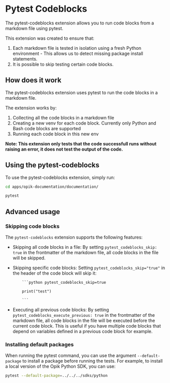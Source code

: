# Pytest Codeblocks

The pytest-codeblocks extension allows you to run code blocks from a markdown file using pytest.

This extension was created to ensure that:

1. Each markdown file is tested in isolation using a fresh Python environment - This allows us to detect missing package install statements.
2. It is possible to skip testing certain code blocks.

## How does it work

The pytest-codeblocks extension uses pytest to run the code blocks in a markdown file.

The extension works by:

1. Collecting all the code blocks in a markdown file
2. Creating a new venv for each code block. Currently only Python and Bash code blocks are supported
3. Running each code block in this new env

**Note: This extension only tests that the code successfull runs without raising an error, it does not test the output of the code.**

## Using the pytest-codeblocks

To use the pytest-codeblocks extension, simply run:

```bash
cd apps/opik-documentation/documentation/

pytest
```

## Advanced usage

### Skipping code blocks

The `pytest-codeblocks` extension supports the following features:

- Skipping all code blocks in a file: By setting `pytest_codeblocks_skip: true` in the frontmatter of the markdown file, all code blocks in the file will be skipped.

- Skipping specific code blocks: Setting `pytest_codeblocks_skip="true"` in the header of the code block will skip it:

  ````
      ```python pytest_codeblocks_skip=true

      print("test")

      ```
  ````

- Executing all previous code blocks: By setting `pytest_codeblocks_execute_previous: true` in the frontmatter of the markdown file, all code blocks in the file will be executed before the current code block. This is useful if you have multiple code blocks that depend on variables defined in a previous code block for example.

### Installing default packages

When running the pytest command, you can use the argument `--default-package` to install a package before running the tests. For example, to install a local version of the Opik Python SDK, you can use:

```bash
pytest --default-package=../../../sdks/python
```
